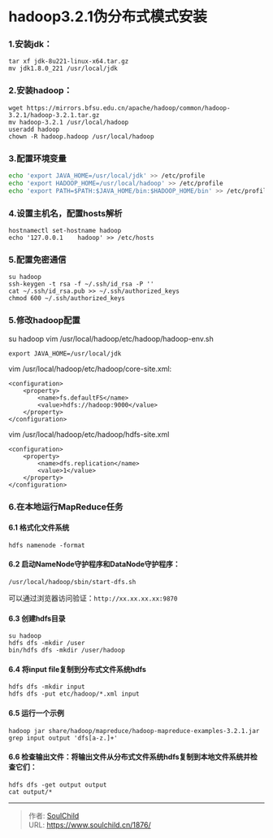 # hadoop3.2.1伪分布式模式安装

<!--more-->
### 1.安装jdk：
```
tar xf jdk-8u221-linux-x64.tar.gz
mv jdk1.8.0_221 /usr/local/jdk
```

### 2.安装hadoop：
```
wget https://mirrors.bfsu.edu.cn/apache/hadoop/common/hadoop-3.2.1/hadoop-3.2.1.tar.gz
mv hadoop-3.2.1 /usr/local/hadoop
useradd hadoop
chown -R hadoop.hadoop /usr/local/hadoop
```

### 3.配置环境变量
```bash
echo 'export JAVA_HOME=/usr/local/jdk' >> /etc/profile
echo 'export HADOOP_HOME=/usr/local/hadoop' >> /etc/profile
echo 'export PATH=$PATH:$JAVA_HOME/bin:$HADOOP_HOME/bin' >> /etc/profile
```
### 4.设置主机名，配置hosts解析
```
hostnamectl set-hostname hadoop
echo '127.0.0.1    hadoop' >> /etc/hosts
```


### 5.配置免密通信
```
su hadoop
ssh-keygen -t rsa -f ~/.ssh/id_rsa -P ''
cat ~/.ssh/id_rsa.pub >> ~/.ssh/authorized_keys
chmod 600 ~/.ssh/authorized_keys
```

### 5.修改hadoop配置
su hadoop
vim /usr/local/hadoop/etc/hadoop/hadoop-env.sh
```
export JAVA_HOME=/usr/local/jdk
```

vim /usr/local/hadoop/etc/hadoop/core-site.xml:
```
<configuration>
    <property>
        <name>fs.defaultFS</name>
        <value>hdfs://hadoop:9000</value>
    </property>
</configuration>
```

vim /usr/local/hadoop/etc/hadoop/hdfs-site.xml
```
<configuration>
    <property>
        <name>dfs.replication</name>
        <value>1</value>
    </property>
</configuration>
```

### 6.在本地运行MapReduce任务
#### 6.1 格式化文件系统
```
hdfs namenode -format
```
#### 6.2 启动NameNode守护程序和DataNode守护程序：
```
/usr/local/hadoop/sbin/start-dfs.sh
```
可以通过浏览器访问验证：```http://xx.xx.xx.xx:9870```

#### 6.3 创建hdfs目录
```
su hadoop
hdfs dfs -mkdir /user
bin/hdfs dfs -mkdir /user/hadoop
```

#### 6.4 将input file复制到分布式文件系统hdfs
```
hdfs dfs -mkdir input
hdfs dfs -put etc/hadoop/*.xml input
```

#### 6.5 运行一个示例
```
hadoop jar share/hadoop/mapreduce/hadoop-mapreduce-examples-3.2.1.jar grep input output 'dfs[a-z.]+'
```

#### 6.6 检查输出文件：将输出文件从分布式文件系统hdfs复制到本地文件系统并检查它们：
```
hdfs dfs -get output output
cat output/*
```


---

> 作者: [SoulChild](https://www.soulchild.cn)  
> URL: https://www.soulchild.cn/1876/  


